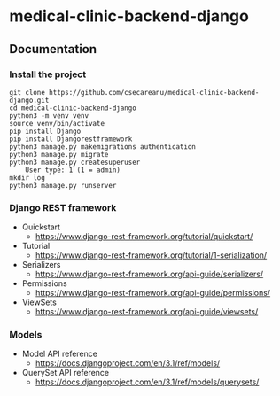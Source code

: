 # medical-clinic-backend-django

## Documentation

### Install the project
```
git clone https://github.com/csecareanu/medical-clinic-backend-django.git
cd medical-clinic-backend-django
python3 -m venv venv
source venv/bin/activate
pip install Django
pip install Djangorestframework
python3 manage.py makemigrations authentication
python3 manage.py migrate
python3 manage.py createsuperuser
    User type: 1 (1 = admin)
mkdir log
python3 manage.py runserver
```

### Django REST framework

* Quickstart
    - https://www.django-rest-framework.org/tutorial/quickstart/
* Tutorial
    - https://www.django-rest-framework.org/tutorial/1-serialization/    
* Serializers
    - https://www.django-rest-framework.org/api-guide/serializers/
* Permissions 
    - https://www.django-rest-framework.org/api-guide/permissions/
* ViewSets
    - https://www.django-rest-framework.org/api-guide/viewsets/
    
### Models
* Model API reference
    - https://docs.djangoproject.com/en/3.1/ref/models/
* QuerySet API reference
    - https://docs.djangoproject.com/en/3.1/ref/models/querysets/
